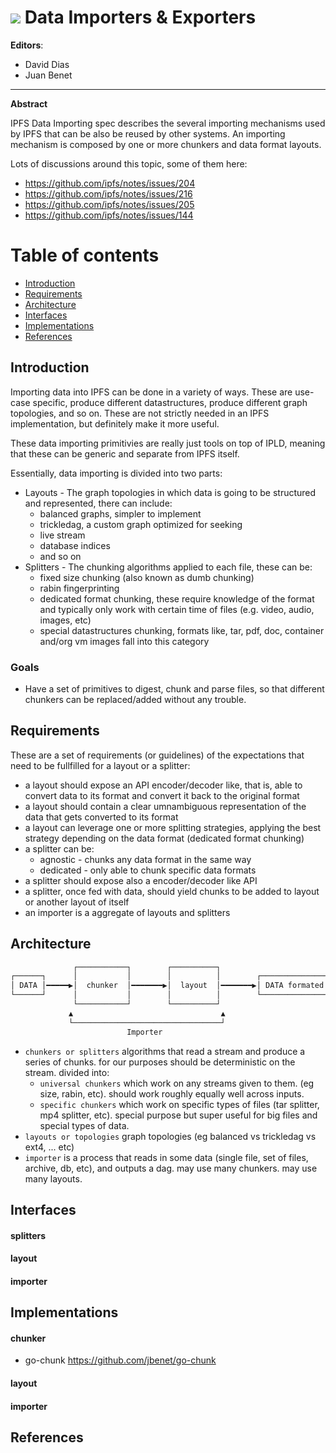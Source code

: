 # ![](https://img.shields.io/badge/status-wip-orange.svg?style=flat-square) Data Importers & Exporters

**Editors**:
- David Dias
- Juan Benet

* * *

**Abstract**

IPFS Data Importing spec describes the several importing mechanisms used by IPFS that can be also be reused by other systems. An importing mechanism is composed by one or more chunkers and data format layouts.

Lots of discussions around this topic, some of them here:

- https://github.com/ipfs/notes/issues/204
- https://github.com/ipfs/notes/issues/216
- https://github.com/ipfs/notes/issues/205
- https://github.com/ipfs/notes/issues/144

# Table of contents

- [Introduction]()
- [Requirements]()
- [Architecture]()
- [Interfaces]()
- [Implementations]()
- [References]()

## Introduction

Importing data into IPFS can be done in a variety of ways. These are use-case specific, produce different datastructures, produce different graph topologies, and so on. These are not strictly needed in an IPFS implementation, but definitely make it more useful.

These data importing primitivies  are really just tools on top of IPLD, meaning that these can be generic and separate from IPFS itself.

Essentially, data importing is divided into two parts:

- Layouts - The graph topologies in which data is going to be structured and represented, there can include:
  - balanced graphs, simpler to implement
  - trickledag, a custom graph optimized for seeking
  - live stream
  - database indices
  - and so on
- Splitters - The chunking algorithms applied to each file, these can be:
  - fixed size chunking (also known as dumb chunking)
  - rabin fingerprinting
  - dedicated format chunking, these require knowledge of the format and typically only work with certain time of files (e.g. video, audio, images, etc)
  - special datastructures chunking, formats like, tar, pdf, doc, container and/org vm images fall into this category

### Goals

- Have a set of primitives to digest, chunk and parse files, so that different chunkers can be replaced/added without any trouble.

## Requirements

These are a set of requirements (or guidelines) of the expectations that need to be fullfilled for a layout or a splitter:

- a layout should expose an API encoder/decoder like, that is, able to convert data to its format and convert it back to the original format
- a layout should contain a clear umnambiguous representation of the data that gets converted to its format
- a layout can leverage one or more splitting strategies, applying the best strategy depending on the data format (dedicated format chunking)
- a splitter can be:
  - agnostic - chunks any data format in the same way
  - dedicated - only able to chunk specific data formats
- a splitter should expose also a encoder/decoder like API
- a splitter, once fed with data, should yield chunks to be added to layout or another layout of itself
- an importer is a aggregate of layouts and splitters

## Architecture

```bash
              ┌───────────┐        ┌──────────┐
┌──────┐      │           │        │          │        ┌───────────────┐
│ DATA │━━━━━▶│  chunker  │━━━━━━━▶│  layout  │━━━━━━━▶│ DATA formated │
└──────┘      │           │        │          │        └───────────────┘
              └───────────┘        └──────────┘
             ▲                                 ▲
             └─────────────────────────────────┘
                          Importer
```

- `chunkers or splitters`  algorithms that read a stream and produce a series of chunks. for our purposes should be deterministic on the stream. divided into:
  - `universal chunkers` which work on any streams given to them. (eg size, rabin, etc). should work roughly equally well across inputs.
  - `specific chunkers` which work on specific types of files (tar splitter, mp4 splitter, etc). special purpose but super useful for big files and special types of data.
- `layouts or topologies` graph topologies (eg balanced vs trickledag vs ext4, ... etc)
- `importer` is a process that reads in some data (single file, set of files, archive, db, etc), and outputs a dag. may use many chunkers. may use many layouts.

## Interfaces

#### splitters

#### layout

#### importer

## Implementations

#### chunker

- go-chunk https://github.com/jbenet/go-chunk

#### layout

#### importer

## References
